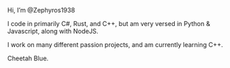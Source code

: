 Hi, I’m @Zephyros1938

I code in primarily C#, Rust, and C++, but am very versed in Python & Javascript, along with NodeJS.

I work on many different passion projects, and am currently learning C++.

Cheetah Blue.

<!---
Zephyros1938/Zephyros1938 is a ✨ special ✨ repository because its `README.md` (this file) appears on your GitHub profile.
You can click the Preview link to take a look at your changes.
--->
